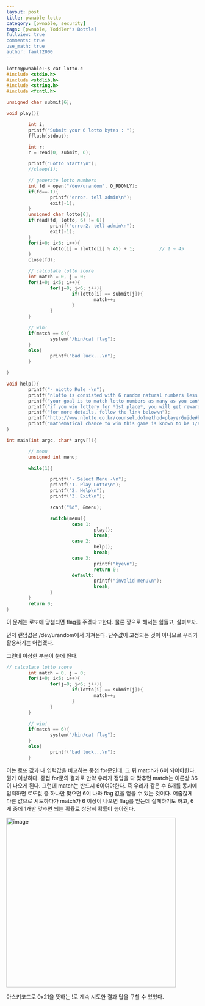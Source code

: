```yaml
---
layout: post
title: pwnable lotto
category: [pwnable, security]
tags: [pwnable, Toddler's Bottle]
fullview: true
comments: true
use_math: true
author: fault2000
---
```


```c
lotto@pwnable:~$ cat lotto.c
#include <stdio.h>
#include <stdlib.h>
#include <string.h>
#include <fcntl.h>

unsigned char submit[6];

void play(){

        int i;
        printf("Submit your 6 lotto bytes : ");
        fflush(stdout);

        int r;
        r = read(0, submit, 6);

        printf("Lotto Start!\n");
        //sleep(1);

        // generate lotto numbers
        int fd = open("/dev/urandom", O_RDONLY);
        if(fd==-1){
                printf("error. tell admin\n");
                exit(-1);
        }
        unsigned char lotto[6];
        if(read(fd, lotto, 6) != 6){
                printf("error2. tell admin\n");
                exit(-1);
        }
        for(i=0; i<6; i++){
                lotto[i] = (lotto[i] % 45) + 1;         // 1 ~ 45
        }
        close(fd);

        // calculate lotto score
        int match = 0, j = 0;
        for(i=0; i<6; i++){
                for(j=0; j<6; j++){
                        if(lotto[i] == submit[j]){
                                match++;
                        }
                }
        }

        // win!
        if(match == 6){
                system("/bin/cat flag");
        }
        else{
                printf("bad luck...\n");
        }

}

void help(){
        printf("- nLotto Rule -\n");
        printf("nlotto is consisted with 6 random natural numbers less than 46\n");
        printf("your goal is to match lotto numbers as many as you can\n");
        printf("if you win lottery for *1st place*, you will get reward\n");
        printf("for more details, follow the link below\n");
        printf("http://www.nlotto.co.kr/counsel.do?method=playerGuide#buying_guide01\n\n");
        printf("mathematical chance to win this game is known to be 1/8145060.\n");
}

int main(int argc, char* argv[]){

        // menu
        unsigned int menu;

        while(1){

                printf("- Select Menu -\n");
                printf("1. Play Lotto\n");
                printf("2. Help\n");
                printf("3. Exit\n");

                scanf("%d", &menu);

                switch(menu){
                        case 1:
                                play();
                                break;
                        case 2:
                                help();
                                break;
                        case 3:
                                printf("bye\n");
                                return 0;
                        default:
                                printf("invalid menu\n");
                                break;
                }
        }
        return 0;
}
```

이 문제는 로또에 당첨되면 flag를 주겠다고한다. 물론 깡으로 해서는 힘들고, 살펴보자.  

먼저 랜덤값은 /dev/urandom에서 가져온다. 난수값이 고정되는 것이 아니므로 우리가 활용하기는 어렵겠다.  

그런데 이상한 부분이 눈에 띈다.  

```c
// calculate lotto score
        int match = 0, j = 0;
        for(i=0; i<6; i++){
                for(j=0; j<6; j++){
                        if(lotto[i] == submit[j]){
                                match++;
                        }
                }
        }

        // win!
        if(match == 6){
                system("/bin/cat flag");
        }
        else{
                printf("bad luck...\n");
        }
```

이는 로또 값과 내 입력값을 비교하는 중첩 for문인데, 그 뒤 match가 6이 되어야한다. 뭔가 이상하다. 중첩 for문의 결과로 만약 우리가 정답을 다 맞추면 match는 이론상 36이 나오게 된다. 그런데 match는 반드시 6이여야한다. 즉 우리가 같은 수 6개를 동시에 입력하면 로또값 중 하나만 맞으면 6이 나와 flag 값을 얻을 수 있는 것이다. 어줍잖게 다른 값으로 시도하다가 match가 6 이상이 나오면 flag를 얻는데 실패하기도 하고, 6개 중에 1개만 맞추면 되는 확률로 상당히 확률이 높아진다.  

<img width="444" alt="image" src="https://user-images.githubusercontent.com/73513005/195368828-16d211a2-3a55-49e7-99b8-14e899ddf901.png">

아스키코드로 0x21을 뜻하는 !로 계속 시도한 결과 답을 구할 수 있었다.